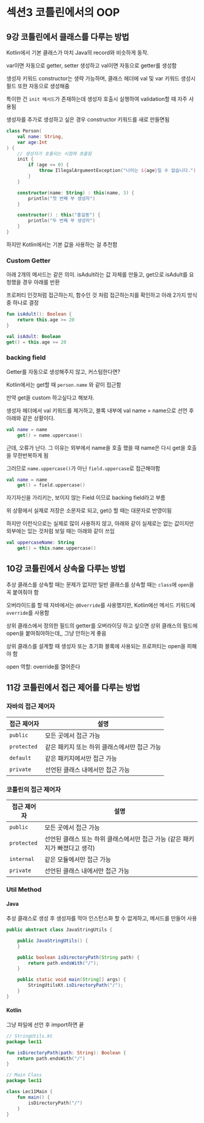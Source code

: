 # 섹션3 코틀린에서의 OOP

## 9강 코틀린에서 클래스를 다루는 방법

Kotlin에서 기본 클래스가 마치 Java의 record와 비슷하게 동작.

var이면 자동으로 getter, setter 생성하고 val이면 자동으로 getter를 생성함

생성자 키워드 constructor는 생략 가능하며, 클래스 헤더에 val 및 var 키워드 생성시 필드 또한 자동으로 생성해줌

특이한 건 `init 메서드`가 존재하는데 생성자 호출시 실행하여 validation할 때 자주 사용됨

생성자를 추가로 생성하고 싶은 경우 constructor 키워드를 새로 만들면됨

```kotlin
class Person(
    val name: String,
    var age:Int
) {
    // 생성자가 호출되는 시점에 호출됨
    init {
        if (age <= 0) {
            throw IllegalArgumentException("나이는 ${age}일 수 없습니다.")
        }
    }

    constructor(name: String) : this(name, 3) {
        println("첫 번째 부 생성자")
    }

    constructor() : this("홍길동") {
        println("두 번째 부 생성자")
    }
}
```

하지만 Kotlin에서는 기본 값을 사용하는 걸 추천함

### Custom Getter
아래 2개의 메서드는 같은 의미. isAdult라는 값 자체를 만들고, get으로 isAdult를 요청했을 경우 아래를 반환

프로퍼티 인것처럼 접근하는지, 함수인 것 처럼 접근하는지를 확인하고 아래 2가지 방식 중 하나로 결정
```kotlin
fun isAdult(): Boolean {
    return this.age >= 20
}

val isAdult: Boolean 
get() = this.age >= 20
```

### backing field

Getter를 자동으로 생성해주지 않고, 커스텀한다면?

Kotlin에서는 get할 때 `person.name` 와 같이 접근함

만약 get을 custom 하고싶다고 해보자. 

생성자 헤더에서 val 키워드를 제거하고, 블록 내부에 val name = name으로 선언 후 아래와 같은 상황이다.

```kotlin
val name = name
    get() = name.uppercase()
```

근데, 오류가 난다. 그 이유는 외부에서 name을 호출 했을 때 name은 다시 get을 호출을 무한반복하게 됨

그러므로 `name.uppercase()`가 아닌 `field.uppercase`로 접근해야함

```kotlin
val name = name
    get() = field.uppercase()
```

자기자신을 가리키는, 보이지 않는 Field 이므로 backing field라고 부름

위 상황에서 실제로 저장은 소문자로 되고, get() 할 때는 대문자로 반영이됨

하지만 이런식으로는 실제로 많이 사용하지 않고, 아래와 같이 실제로는 없는 값이지만 외부에는 있는 것처럼 보일 때는 아래와 같이 쓰임 

```kotlin
val uppercaseName: String
    get() = this.name.uppercase()   
```

## 10강 코틀린에서 상속을 다루는 방법

추상 클래스를 상속할 때는 문제가 없지만 일반 클래스를 상속할 때는 `class`에 `open`을 꼭 붙여줘야 함

오버라이드를 할 때 자바에서는 `@Override`를 사용했지만, Kotlin에선 메서드 키워드에 `override`를 사용함

상위 클래스에서 정의한 필드의 getter를 오버라이딩 하고 싶으면 상위 클래스의 필드에 open을 붙여줘야하는데,, 그냥 안하는게 좋음

상위 클래스를 설계할 때 생성자 또는 초기화 블록에 사용되는 프로퍼티는 open을 피해야 함

open 역할: override를 열어준다

## 11강 코틀린에서 접근 제어를 다루는 방법

### 자바의 접근 제어자

| 접근 제어자  | 설명                                          |
|--------------|---------------------------------------------|
| `public`     | 모든 곳에서 접근 가능                        |
| `protected`  | 같은 패키지 또는 하위 클래스에서만 접근 가능  |
| `default`    | 같은 패키지에서만 접근 가능                  |
| `private`    | 선언된 클래스 내에서만 접근 가능             |

### 코틀린의 접근 제어자

| 접근 제어자  | 설명                                           |
|--------------|----------------------------------------------|
| `public`     | 모든 곳에서 접근 가능                                 |
| `protected`  | 선언된 클래스 또는 하위 클래스에서만 접근 가능 (같은 패키지가 빠졌다고 생각) |
| `internal`   | 같은 모듈에서만 접근 가능                               |
| `private`    | 선언된 클래스 내에서만 접근 가능                           |

### Util Method

#### Java
추상 클래스로 생성 후 생성자를 막아 인스턴스화 할 수 없게하고, 메서드를 만들어 사용

```java
public abstract class JavaStringUtils {

    public JavaStringUtils() {
    }

    public boolean isDirectoryPath(String path) {
        return path.endsWith("/");
    }

    public static void main(String[] args) {
        StringUtilsKt.isDirectoryPath("/");
    }
}
```
#### Kotlin
그냥 파일에 선언 후 import하면 끝
```kotlin
// StringUtils.kt
package lec11

fun isDirectoryPath(path: String): Boolean {
    return path.endsWith("/")
}
```

```kotlin
// Main Class
package lec11

class Lec11Main {
    fun main() {
        isDirectoryPath("/")
    }
}
```